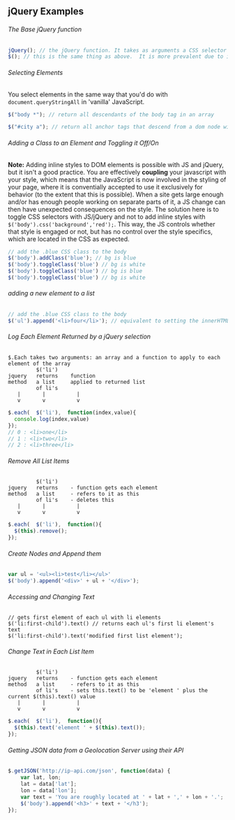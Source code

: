 ## jQuery Examples



###### The Base jQuery function
````javascript
jQuery(); // the jQuery function. It takes as arguments a CSS selector string.
$(); // this is the same thing as above.  It is more prevalent due to it's brief, distinct syntax.
````

###### Selecting Elements

You select elements in the same way that you'd do with ````document.queryStringAll```` in 'vanilla' JavaScript.
````javascript
$("body *"); // return all descendants of the body tag in an array

$("#city a"); // return all anchor tags that descend from a dom node with the id 'city'
````


###### Adding a Class to an Element and Toggling it Off/On

**Note:** Adding inline styles to DOM elements is possible with JS and jQuery, but it isn't a good practice.  You are effectively **coupling** your javascript with your style, which means that the JavaScript is now involved in the styling of your page, where it is conventially accepted to use it exclusively for behavior (to the extent that this is possible). When a site gets large enough and/or has enough people working on separate parts of it, a JS change can then have unexpected consequences on the style.  The solution here is to toggle CSS selectors with JS/jQuery and not to add inline styles with ````$('body').css('background','red');````.  This way, the JS controls whether that style is engaged or not, but has no control over the style specifics, which are located in the CSS as expected.

````javascript
// add the .blue CSS class to the body
$('body').addClass('blue'); // bg is blue
$('body').toggleClass('blue') // bg is white
$('body').toggleClass('blue') // bg is blue
$('body').toggleClass('blue') // bg is white

````
###### adding a new element to a list 
````javascript
// add the .blue CSS class to the body
$('ul').append('<li>four</li>'); // equivalent to setting the innerHTML to '<li>four</li>'

````

###### Log Each Element Returned by a jQuery selection
````
$.Each takes two arguments: an array and a function to apply to each element of the array
         $('li')
jquery   returns    function
method   a list     applied to returned list
         of li's
   |       |          | 
   v       v          v
````
````javascript
$.each(  $('li'),  function(index,value){
  console.log(index,value)
});
// 0 : <li>one</li>
// 1 : <li>two</li>
// 2 : <li>three</li>
````

###### Remove All List Items
````
         $('li')
jquery   returns    - function gets each element
method   a list     - refers to it as this
         of li's    - deletes this
   |       |          | 
   v       v          v
````
```javascript
$.each(  $('li'),  function(){
  $(this).remove();
});
````

###### Create Nodes and Append them
````javascript
var ul = '<ul><li>test</li></ul>'
$('body').append('<div>' + ul + '</div>');
````

###### Accessing and Changing Text 
````
// gets first element of each ul with li elements
$('li:first-child').text() // returns each ul's first li element's text
$('li:first-child').text('modified first list element');
````

###### Change Text in Each List Item
````
         $('li')
jquery   returns    - function gets each element
method   a list     - refers to it as this
         of li's    - sets this.text() to be 'element ' plus the current $(this).text() value 
   |       |          | 
   v       v          v
````

```javascript
$.each(  $('li'),  function(){
  $(this).text('element ' + $(this).text());
});
````

###### Getting JSON data from a Geolocation Server using their API

````javascript
$.getJSON('http://ip-api.com/json', function(data) {
    var lat, lon;
    lat = data['lat'];
    lon = data['lon'];
    var text = 'You are roughly located at ' + lat + ',' + lon + '.';
    $('body').append('<h3>' + text + '</h3');
});
````
